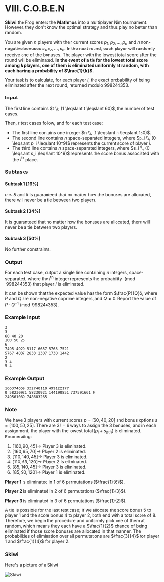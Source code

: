 # VIII. C.O.B.E.N

**Skiwi** the Frog enters the **Mathmos** into a multiplayer Nim tournament. However, they don't know the optimal strategy and thus play no better than random.

You are given $n$ players with their current scores $p_1, p_2, \ldots, p_n$ and $n$ non-negative bonuses $s_1, s_2, \ldots, s_n$. In the next round, each player will randomly receive one of the bonuses. The player with the lowest total score after the round will be eliminated. **In the event of a tie for the lowest total score among $k$ players, one of them is eliminated uniformly at random, with each having a probability of $\frac{1}{k}$.**

Your task is to calculate, for each player $i$, the exact probability of being eliminated after the next round, returned modulo $998244353$.

### Input
The first line contains $t \\; (1 \leqslant t \leqslant 60)$, the number of test cases.

Then, $t$ test cases follow, and for each test case:

- The first line contains one integer $n \\, (1 \leqslant n \leqslant 150)$.
- The second line contains $n$ space-separated integers, where $p_i \\, (0 \leqslant p_i \leqslant 10^9)$ represents the current score of player $i$.
- The third line contains $n$ space-separated integers, where $s_i \\, (0 \leqslant s_i \leqslant 10^9)$ represents the score bonus associated with the $i^{\text{th}}$ place.

### Subtasks

#### Subtask 1 [16%]
$n \leqslant 8$ and it is guaranteed that no matter how the bonuses are allocated, there will never be a tie between two players.

#### Subtask 2 [34%]
It is guaranteed that no matter how the bonuses are allocated, there will never be a tie between two players.

#### Subtask 3 [50%]
No further constraints.

### Output
For each test case, output a single line containing $n$ integers, space-separated, where the $i^{\text{th}}$ integer represents the probability $\pmod{998244353}$ that player $i$ is eliminated.

It can be shown that the expected value has the form $\frac{P}{Q}$, where $P$ and $Q$ are non-negative coprime integers, and $Q \neq 0$. Report the value of $P \cdot Q^{-1} \pmod{998244353}$.

### Example Input
```
3
3
60 40 20
100 50 25
6
7495 4929 5117 6657 5763 7521
5767 4037 2833 2307 1730 1442
2
3 4
5 4
```

### Example Output
```
166374059 332748118 499122177 
0 58230921 58230921 144190851 737591661 0 
249561089 748683265 
```

### Note
We have 3 players with current scores $p = [60, 40, 20]$ and bonus options $s = [100, 50, 25]$. There are $3! = 6$ ways to assign the 3 bonuses, and in each assignment, the player with the lowest total $(p_i + s_{\pi(i)})$ is eliminated. Enumerating:

1. $[160, 90, 45] \to$ Player 3 is eliminated.
2. $[160, 65, 70] \to$ Player 2 is eliminated.
3. $[110, 140, 45] \to$ Player 3 is eliminated.
4. $[110, 65, 120] \to$ Player 2 is eliminated.
5. $[85, 140, 45] \to$ Player 3 is eliminated.
6. $[85, 90, 120] \to$ Player 1 is eliminated.

**Player 1** is eliminated in 1 of 6 permutations ($\frac{1}{6}$).

**Player 2** is eliminated in 2 of 6 permutations ($\frac{1}{3}$).

**Player 3** is eliminated in 3 of 6 permutations ($\frac{1}{2}$).

A tie is possible for the last test case; if we allocate the score bonus $5$ to player 1 and the score bonus $4$ to player 2, both end with a total score of $8$. Therefore, we begin the procedure and uniformly pick one of them at random, which means they each have a $\frac{1}{2}$ chance of being eliminated if those score bonuses are allocated in that manner. The probabilities of elimination over all permutations are $\frac{3}{4}$ for player 1 and $\frac{1}{4}$ for player 2.

### Skiwi
Here's a picture of a Skiwi

![Skiwi](asset/8/skiwi.png)
